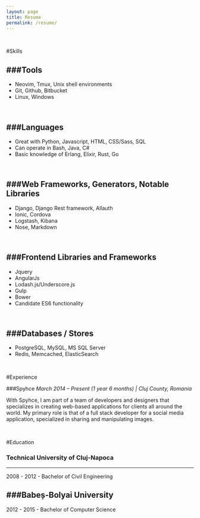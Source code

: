 ```yaml
---
layout: page
title: Resume
permalink: /resume/
---
```


<br/>

#Skills

###Tools
--------

- Neovim, Tmux, Unix shell environments
- Git, Github, Bitbucket
- Linux, Windows

<br/>

###Languages
------------

- Great with Python, Javascript, HTML, CSS/Sass, SQL
- Can operate in Bash, Java, C#
- Basic knowledge of Erlang, Elixir, Rust, Go

<br/>

###Web Frameworks, Generators, Notable Libraries
------------

- Django, Django Rest framework, Allauth
- Ionic, Cordova
- Logstash, Kibana
- Nose, Markdown

<br/>

###Frontend Libraries and Frameworks
------------------------------------
- Jquery
- AngularJs
- Lodash.js/Underscore.js
- Gulp
- Bower
- Candidate ES6 functionality

<br/>

###Databases / Stores
------------------------------------
- PostgreSQL, MySQL, MS SQL Server
- Redis, Memcached, ElasticSearch

<br/>

#Experience

###Spyhce
*March 2014 – Present (1 year 6 months) | Cluj County, Romania*
<br/>

With Spyhce, I am part of a team of developers and designers that specializes in creating web-based applications for clients all around the world. My primary role is that of a full stack developer for a social media application, specialized in sharing and manipulating images.

<br/>

#Education

### Technical University of Cluj-Napoca
--------------------------

2008 - 2012 - Bachelor of Civil Engineering

###Babeș-Bolyai University
--------------------------

2012 - 2015 - Bachelor of Computer Science
